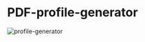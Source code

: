 # PDF-profile-generator

![profile-generator](https://github.com/resousa/PDF-profile-generator/blob/master/demo.gif?raw=true)

